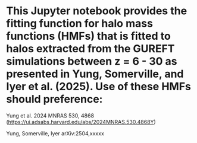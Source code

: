 # This Jupyter notebook provides the fitting function for halo mass functions (HMFs) that is fitted to halos extracted from the GUREFT simulations between z = 6 - 30 as presented in Yung, Somerville, and Iyer et al. (2025). Use of these HMFs should preference:

Yung et al. 2024 MNRAS 530, 4868 (https://ui.adsabs.harvard.edu/abs/2024MNRAS.530.4868Y)

Yung, Somerville, Iyer arXiv:2504,xxxxx
